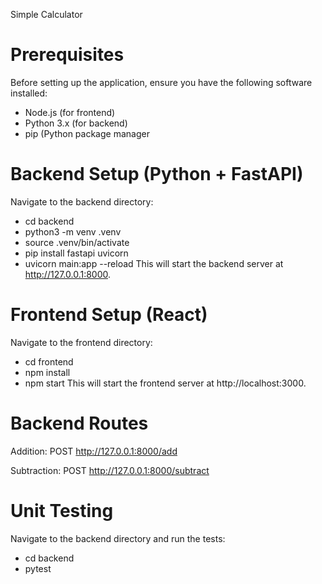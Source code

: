 Simple Calculator


# Prerequisites
Before setting up the application, ensure you have the following software installed:
- Node.js (for frontend)
- Python 3.x (for backend)
- pip (Python package manager


# Backend Setup (Python + FastAPI)
Navigate to the backend directory:
- cd backend
- python3 -m venv .venv
- source .venv/bin/activate
- pip install fastapi uvicorn
- uvicorn main:app --reload
This will start the backend server at http://127.0.0.1:8000.

# Frontend Setup (React)
Navigate to the frontend directory:
- cd frontend
- npm install
- npm start
This will start the frontend server at http://localhost:3000.


# Backend Routes
Addition: POST http://127.0.0.1:8000/add

Subtraction: POST http://127.0.0.1:8000/subtract

# Unit Testing
Navigate to the backend directory and run the tests:
- cd backend
- pytest





